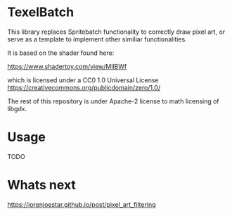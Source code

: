 # TexelBatch

This library replaces Spritebatch functionality to correctly draw pixel art, or serve as a template to implement
other similiar functionalities.

It is based on the shader found here:

https://www.shadertoy.com/view/MllBWf

which is licensed under a CC0 1.0 Universal License
https://creativecommons.org/publicdomain/zero/1.0/

The rest of this repository is under Apache-2 license to math licensing of libgdx.

# Usage

TODO

# Whats next

https://jorenjoestar.github.io/post/pixel_art_filtering